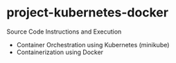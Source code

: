 # project-kubernetes-docker

Source Code Instructions and Execution 
- Container Orchestration using Kubernetes (minikube) 
- Containerization using Docker
